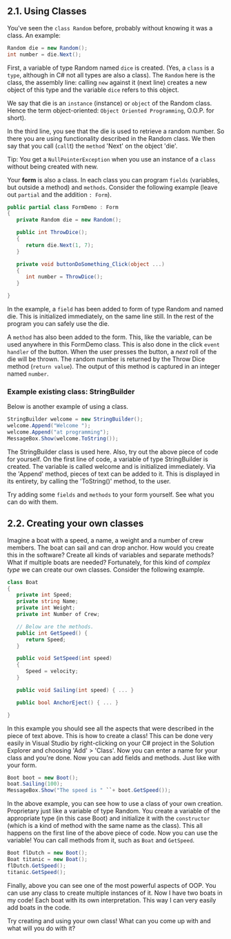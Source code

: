 ## 2.1. Using Classes

You've seen the `class Random` before, probably without knowing it was a class. An example:

```cs
Random die = new Random();
int number = die.Next();
```

First, a variable of type Random named `dice` is created. (Yes, a `class` is a `type`, although in C# not all types are also a class). The `Random` here is the class, the assembly line: calling `new` against it (next line) creates a new object of this type and the variable `dice` refers to this object.  

We say that die is an `instance` (instance) or `object` of the Random class. Hence the term object-oriented: `Object Oriented Programming`, O.O.P. for short).

In the third line, you see that the die is used to retrieve a random number. So there you are using functionality described in the Random class. We then say that you call (`call`t) the `method` 'Next' on the object 'die'.

Tip: You get a `NullPointerException` when you use an instance of a `class` without being created with new.

Your **form** is also a class. In each class you can program `fields` (variables, but outside a method) and `methods`. Consider the following example (leave out `partial` and the addition `: Form`).

```cs
public partial class FormDemo : Form
{
   private Random die = new Random();

   public int ThrowDice();
   {
      return die.Next(1, 7);
   }

   private void buttonDoSomething_Click(object ...)
   {
      int number = ThrowDice();
   }

}
```

In the example, a `field` has been added to form of type Random and named die. This is initialized immediately, on the same line still. In the rest of the program you can safely use the die.

A `method` has also been added to the form. This, like the variable, can be used anywhere in this FormDemo class. This is also done in the click `event handler` of the button. When the user presses the button, a *next* roll of the die will be thrown. The random number is returned by the Throw Dice method (`return value`). The output of this method is captured in an integer named `number`.


### Example existing class: StringBuilder
Below is another example of using a class.

```cs
StringBuilder welcome = new StringBuilder();
welcome.Append("Welcome ");
welcome.Append("at programming");
MessageBox.Show(welcome.ToString());
```

The StringBuilder class is used here. Also, try out the above piece of code for yourself. On the first line of code, a variable of type StringBuilder is created. The variable is called welcome and is initialized immediately. Via the 'Append' method, pieces of text can be added to it. This is displayed in its entirety, by calling the 'ToString()' method, to the user.

Try adding some `fields` and `methods` to your form yourself. See what you can do with them.

## 2.2. Creating your own classes

Imagine a boat with a speed, a name, a weight and a number of crew members. The boat can sail and can drop anchor. How would you create this in the software? Create all kinds of variables and separate methods? What if multiple boats are needed? Fortunately, for this kind of *complex type* we can create our own classes. Consider the following example.

```cs
class Boat
{
   private int Speed;
   private string Name;
   private int Weight;
   private int Number of Crew;

   // Below are the methods.
   public int GetSpeed() {
      return Speed;
   }

   public void SetSpeed(int speed)
   {
      Speed = velocity;
   }

   public void Sailing(int speed) { ... }

   public bool AnchorEject() { ... }

}
```

In this example you should see all the aspects that were described in the piece of text above. This is how to create a class! This can be done very easily in Visual Studio by right-clicking on your C# project in the Solution Explorer and choosing 'Add' > 'Class'. Now you can enter a name for your class and you're done. Now you can add fields and methods. Just like with your form.

```cs
Boot boot = new Boot();
boat.Sailing(100);
MessageBox.Show("The speed is " ``+ boot.GetSpeed());
```

In the above example, you can see how to use a class of your own creation. Proprietary just like a variable of type Random. You create a variable of the appropriate type (in this case Boot) and initialize it with the `constructor` (which is a kind of method with the same name as the class). This all happens on the first line of the above piece of code. Now you can use the variable! You can call methods from it, such as `Boat` and `GetSpeed`.

```cs
Boot flDutch = new Boot();
Boat titanic = new Boat();
flDutch.GetSpeed();
titanic.GetSpeed();
```

Finally, above you can see one of the most powerful aspects of OOP. You can use any class to create multiple instances of it. Now I have two boats in my code! Each boat with its own interpretation. This way I can very easily add boats in the code.

Try creating and using your own class! What can you come up with and what will you do with it?